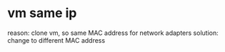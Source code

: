 # vm same ip
reason: clone vm, so same MAC address for network adapters
solution: change to different MAC address







